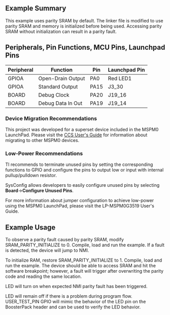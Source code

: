 ## Example Summary
This example uses parity SRAM by default.
The linker file is modified to use parity SRAM and memory is initialized before being used.
Accessing parity SRAM without initialization can result in a parity fault.

## Peripherals, Pin Functions, MCU Pins, Launchpad Pins
| Peripheral | Function | Pin | Launchpad Pin |
| --- | --- | --- | --- |
| GPIOA | Open-Drain Output | PA0 | Red LED1 |
| GPIOA | Standard Output | PA15 | J3_30 |
| BOARD | Debug Clock | PA20 | J19_16 |
| BOARD | Debug Data In Out | PA19 | J19_14 |

### Device Migration Recommendations
This project was developed for a superset device included in the MSPM0 LaunchPad. Please
visit the [CCS User's Guide](https://software-dl.ti.com/msp430/esd/MSPM0-SDK/latest/docs/english/tools/ccs_ide_guide/doc_guide/doc_guide-srcs/ccs_ide_guide.html#sysconfig-project-migration)
for information about migrating to other MSPM0 devices.

### Low-Power Recommendations
TI recommends to terminate unused pins by setting the corresponding functions to
GPIO and configure the pins to output low or input with internal
pullup/pulldown resistor.

SysConfig allows developers to easily configure unused pins by selecting **Board**→**Configure Unused Pins**.

For more information about jumper configuration to achieve low-power using the
MSPM0 LaunchPad, please visit the LP-MSPM0G3519 User's Guide.

## Example Usage
To observe a parity fault caused by parity SRAM, modify SRAM_PARITY_INITIALIZE to 0.
Compile, load and run the example.
If a fault is detected, the device will jump to NMI.

To initialize RAM, restore SRAM_PARITY_INITIALIZE to 1.
Compile, load and run the example.
The device should be able to access SRAM and hit the software breakpoint;
however, a fault will trigger after overwriting the parity code and reading the
same location.

LED will turn on when expected NMI parity fault has been triggered.

LED will remain off if there is a problem during program flow.
USER_TEST_PIN GPIO will mimic the behavior of the LED pin on the BoosterPack
header and can be used to verify the LED behavior.
